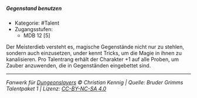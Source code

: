 <!---
Dies ist ein Fanwerk für DUNGEONSLAYERS © von Christian Kennig

Quellen:      [Bruder Grimms Talentpaket 1](https://www.f-space.de/ds4/downloads.html)
              [Talentbeschreibungen](https://www.f-space.de/ds4/tools-talentcards.html)
License:      [CC-BY-NC-SA 4.0](https://creativecommons.org/licenses/by-nc-sa/4.0/deed.de)
Richtlinien:  [Fanwerkrichtlinien](https://www.dungeonslayers.net/fanwerk-richtlinien/)
Autor:        Zauberlehrling
-->

##### Gegenstand benutzen

- Kategorie: #Talent
- Zugangsstufen:
  - MDB 12 [5]

Der Meisterdieb versteht es, magische Gegenstände nicht nur zu stehlen, sondern auch einzusetzen, under kennt Tricks, um die Magie in ihnen zu kanalisieren. Pro Talentrang erhält der Charakter +1 auf alle Proben, um Zauber anzuwenden, die in Gegenständen eingebettet sind.

---

_Fanwerk für [Dungeonslayers](https://www.dungeonslayers.net/) © Christian Kennig | Quelle: Bruder Grimms Talentpaket 1 | Lizenz: [CC-BY-NC-SA 4.0](https://creativecommons.org/licenses/by-nc-sa/4.0/deed.de)_
